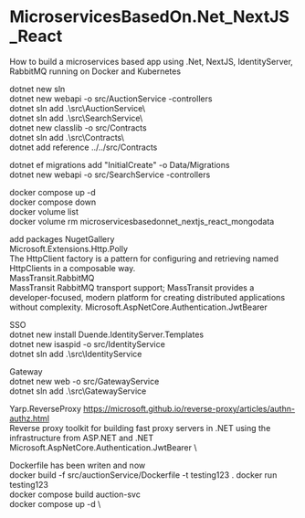 # MicroservicesBasedOn.Net_NextJS_React

How to build a microservices based app using .Net, NextJS, IdentityServer, RabbitMQ running on Docker and Kubernetes

dotnet new sln \
dotnet new webapi -o src/AuctionService -controllers \
dotnet sln add .\src\AuctionService\ \
dotnet sln add .\src\SearchService\ \
dotnet new classlib -o src/Contracts \
dotnet sln add .\src\Contracts\ \
dotnet add reference ../../src/Contracts

dotnet ef migrations add "InitialCreate" -o Data/Migrations \
dotnet new webapi -o src/SearchService -controllers

docker compose up -d \
docker compose down \
docker volume list \
docker volume rm microservicesbasedonnet_nextjs_react_mongodata

add packages NugetGallery \
Microsoft.Extensions.Http.Polly \
The HttpClient factory is a pattern for configuring and retrieving named HttpClients in a composable way. \
MassTransit.RabbitMQ \
MassTransit RabbitMQ transport support; MassTransit provides a developer-focused, modern platform for creating distributed applications without complexity.
Microsoft.AspNetCore.Authentication.JwtBearer

SSO \
dotnet new install Duende.IdentityServer.Templates \
dotnet new isaspid -o src/IdentityService \
dotnet sln add .\src\IdentityService

Gateway \
dotnet new web -o src/GatewayService \
dotnet sln add .\src\GatewayService

Yarp.ReverseProxy https://microsoft.github.io/reverse-proxy/articles/authn-authz.html \
Reverse proxy toolkit for building fast proxy servers in .NET using the infrastructure from ASP.NET and .NET \
Microsoft.AspNetCore.Authentication.JwtBearer \

Dockerfile has been writen and now\
docker build -f src/auctionService/Dockerfile -t testing123 .
docker run testing123 \
docker compose build auction-svc \
docker compose up -d \
